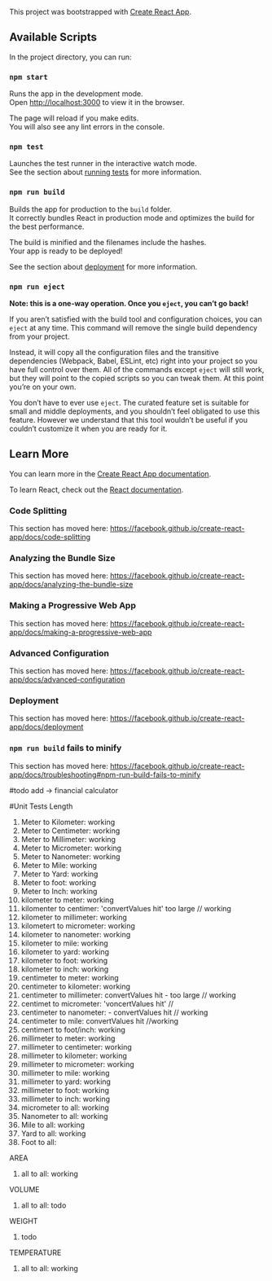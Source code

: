 This project was bootstrapped with [Create React App](https://github.com/facebook/create-react-app).

## Available Scripts

In the project directory, you can run:

### `npm start`

Runs the app in the development mode.<br>
Open [http://localhost:3000](http://localhost:3000) to view it in the browser.

The page will reload if you make edits.<br>
You will also see any lint errors in the console.

### `npm test`

Launches the test runner in the interactive watch mode.<br>
See the section about [running tests](https://facebook.github.io/create-react-app/docs/running-tests) for more information.

### `npm run build`

Builds the app for production to the `build` folder.<br>
It correctly bundles React in production mode and optimizes the build for the best performance.

The build is minified and the filenames include the hashes.<br>
Your app is ready to be deployed!

See the section about [deployment](https://facebook.github.io/create-react-app/docs/deployment) for more information.

### `npm run eject`

**Note: this is a one-way operation. Once you `eject`, you can’t go back!**

If you aren’t satisfied with the build tool and configuration choices, you can `eject` at any time. This command will remove the single build dependency from your project.

Instead, it will copy all the configuration files and the transitive dependencies (Webpack, Babel, ESLint, etc) right into your project so you have full control over them. All of the commands except `eject` will still work, but they will point to the copied scripts so you can tweak them. At this point you’re on your own.

You don’t have to ever use `eject`. The curated feature set is suitable for small and middle deployments, and you shouldn’t feel obligated to use this feature. However we understand that this tool wouldn’t be useful if you couldn’t customize it when you are ready for it.

## Learn More

You can learn more in the [Create React App documentation](https://facebook.github.io/create-react-app/docs/getting-started).

To learn React, check out the [React documentation](https://reactjs.org/).

### Code Splitting

This section has moved here: https://facebook.github.io/create-react-app/docs/code-splitting

### Analyzing the Bundle Size

This section has moved here: https://facebook.github.io/create-react-app/docs/analyzing-the-bundle-size

### Making a Progressive Web App

This section has moved here: https://facebook.github.io/create-react-app/docs/making-a-progressive-web-app

### Advanced Configuration

This section has moved here: https://facebook.github.io/create-react-app/docs/advanced-configuration

### Deployment

This section has moved here: https://facebook.github.io/create-react-app/docs/deployment

### `npm run build` fails to minify

This section has moved here: https://facebook.github.io/create-react-app/docs/troubleshooting#npm-run-build-fails-to-minify

#todo
add ->
financial calculator

#Unit Tests
Length

1.  Meter to Kilometer: working
2.  Meter to Centimeter: working
3.  Meter to Millimeter: working
4.  Meter to Micrometer: working
5.  Meter to Nanometer: working
6.  Meter to Mile: working
7.  Meter to Yard: working
8.  Meter to foot: working
9.  Meter to Inch: working
10. kilometer to meter: working
11. kilomenter to centimer: 'convertValues hit' too large // working
12. kilometer to millimeter: working
13. kilometert to micrometer: working
14. kilometer to nanometer: working
15. kilometer to mile: working
16. kilometer to yard: working
17. kilometer to foot: working
18. kilometer to inch: working
19. centimeter to meter: working
20. centimeter to kilometer: working
21. centimeter to millimeter: convertValues hit - too large // working
22. centimet to micrometer: 'voncertValues hit' //
23. centimeter to nanometer: - convertValues hit // working
24. centimeter to mile: convertValues hit //working
25. centimert to foot/inch: working
26. millimeter to meter: working
27. millimeter to centimeter: working
28. millimeter to kilometer: working
29. millimeter to micrometer: working
30. millimeter to mile: working
31. millimeter to yard: working
32. millimeter to foot: working
33. millimeter to inch: working
34. micrometer to all: working
35. Nanometer to all: working
36. Mile to all: working
37. Yard to all: working
38. Foot to all:

AREA

1. all to all: working

VOLUME

1. all to all: todo

WEIGHT

1. todo

TEMPERATURE

1. all to all: working
